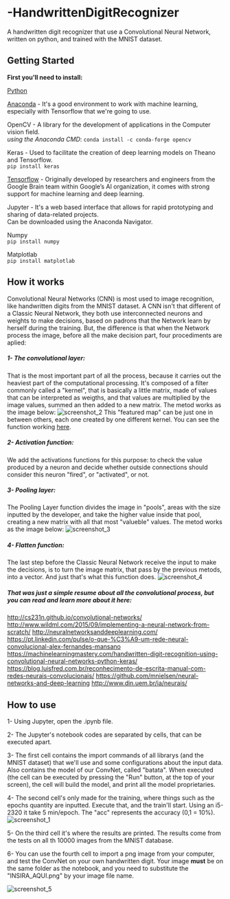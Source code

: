 # -HandwrittenDigitRecognizer
A handwritten digit recognizer that use a Convolutional Neural Network, written on python, and trained with the MNIST dataset.

## Getting Started
**First you'll need to install:**

[Python](https://www.python.org/downloads/)

[Anaconda](https://www.anaconda.com/download/) - It's a good environment to work with machine learning, especially with Tensorflow that we're going to use.  

OpenCV - A library for the development of applications in the Computer vision field.  
*using the Anaconda CMD*: `conda install -c conda-forge opencv`

Keras - Used to facilitate the creation of deep learning models on Theano and Tensorflow.  
`pip install keras`

[Tensorflow](https://www.tensorflow.org/install/) - Originally developed by researchers and engineers from the Google Brain team within Google’s AI organization, it comes with strong support for machine learning and deep learning.  

Jupyter - It's a web based interface that allows for rapid prototyping and sharing of data-related projects.  
Can be downloaded using the Anaconda Navigator.

Numpy  
`pip install numpy`

Matplotlab  
`pip install matplotlab`  

## How it works

   Convolutional Neural Networks (CNN) is most used to image recognition, like handwritten digits from the MNIST dataset. A CNN isn't that different of a Classic Neural Network, they both use interconnected neurons and weights to make decisions, based on padrons that the Network learn by herself during the training.
   But, the difference is that when the Network process the image, before all the make decision part, four procediments are aplied:
   
##### 1- The convolutional layer:
   That is the most important part of all the process, because it carries out the heaviest part of the computational processing. It's composed of a filter commonly called a "kernel", that is basically a little matrix, made of values that can be interpreted as weigths, and that values are multiplied by the image values, summed an then added to a new matrix. The metod works as the image below:
![screenshot_2](https://user-images.githubusercontent.com/40413290/42132088-22e14c2a-7ce7-11e8-887c-5fae5dbb5263.png)
   This "featured map" can be just one in between others, each one created by one different kernel. You can see the function working [here](https://www.youtube.com/watch?v=KiftWz544_8).

##### 2- Activation function:
   We add the activations functions for this purpose: to check the value produced by a neuron and decide whether outside connections should consider this neuron "fired", or "activated", or not.
   
##### 3- Pooling layer:
   The Pooling Layer function divides the image in "pools", areas with the size inputted by the developer, and take the higher value inside that pool, creating a new matrix with all that most "valueble" values. The metod works as the image below:
![screenshot_3](https://user-images.githubusercontent.com/40413290/42132300-a9ae184c-7ceb-11e8-8fc4-08d7be6fa8a1.png)

##### 4- Flatten function:
   The last step before the Classic Neural Network receive the input to make the decisions, is to turn the image matrix, that pass by the previous metods, into a vector. And just that's what this function does.
![screenshot_4](https://user-images.githubusercontent.com/40413290/42132411-afdacb32-7ced-11e8-9e87-d6bd3c683a6b.png)

##### That was just a simple resume about all the convolutional process, but you can read and learn more about it here:
   http://cs231n.github.io/convolutional-networks/
   http://www.wildml.com/2015/09/implementing-a-neural-network-from-scratch/
   http://neuralnetworksanddeeplearning.com/
   https://pt.linkedin.com/pulse/o-que-%C3%A9-um-rede-neural-convolucional-alex-fernandes-mansano
   https://machinelearningmastery.com/handwritten-digit-recognition-using-convolutional-neural-networks-python-keras/
   https://blog.luisfred.com.br/reconhecimento-de-escrita-manual-com-redes-neurais-convolucionais/
   https://github.com/mnielsen/neural-networks-and-deep-learning
   http://www.din.uem.br/ia/neurais/

## How to use

1- Using Jupyter, open the .ipynb file.

2- The Jupyter's notebook codes are separated by cells, that can be executed apart.

3- The first cell contains the import commands of all librarys (and the MNIST dataset) that we'll use and some configurations about the    input data. Also contains the model of our ConvNet, called "batata". When executed (the cell can be executed by pressing the "Run"      button, at the top of your screen), the cell will build the model, and print all the model proprietaries. 

4- The second cell's only made for the training, where things such as the epochs quantity are inputted. Execute that, and the          train'll start. Using an i5-2320 it take 5 min/epoch. The "acc" represents the accuracy (0,1 = 10%).
![screenshot_1](https://user-images.githubusercontent.com/40413290/42130327-ddac6b14-7cb7-11e8-9f1b-fb7cc5458651.png)


5- On the third cell it's where the results are printed. The results come from the tests on all th 10000 images from the MNIST database.

6- You can use the fourth cell to import a png image from your computer, and test the ConvNet on your own handwritten digit. Your image **must** be on the same folder as the notebook, and you need to substitute the "INSIRA_AQUI.png" by your image file name.

![screenshot_5](https://user-images.githubusercontent.com/40413290/42132490-30b900ba-7cef-11e8-8f28-8f6ad89b63ff.png)



